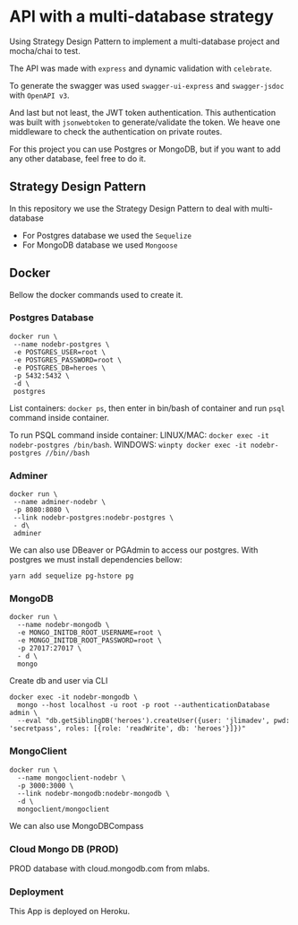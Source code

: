 # API with a multi-database strategy

Using Strategy Design Pattern to implement a multi-database project and mocha/chai to test.

The API was made with `express` and dynamic validation with `celebrate`.

To generate the swagger was used `swagger-ui-express` and `swagger-jsdoc` with `OpenAPI v3`.

And last but not least, the JWT token authentication. This authentication was built with `jsonwebtoken` to generate/validate the token. We heave one middleware to check the authentication on private routes.

For this project you can use Postgres or MongoDB, but if you want to add any other database, feel free to do it.

## Strategy Design Pattern

In this repository we use the Strategy Design Pattern to deal with multi-database

- For Postgres database we used the `Sequelize`
- For MongoDB database we used `Mongoose`

## Docker

Bellow the docker commands used to create it.

### Postgres Database

```
docker run \
 --name nodebr-postgres \
 -e POSTGRES_USER=root \
 -e POSTGRES_PASSWORD=root \
 -e POSTGRES_DB=heroes \
 -p 5432:5432 \
 -d \
 postgres
```

List containers: `docker ps`, then enter in bin/bash of container and run `psql` command inside container.

To run PSQL command inside container: LINUX/MAC: `docker exec -it nodebr-postgres /bin/bash`. WINDOWS: `winpty docker exec -it nodebr-postgres //bin//bash`

### Adminer

```
docker run \
 --name adminer-nodebr \
 -p 8080:8080 \
 --link nodebr-postgres:nodebr-postgres \
 - d\
 adminer
```

We can also use DBeaver or PGAdmin to access our postgres.
With postgres we must install dependencies bellow:

`yarn add sequelize pg-hstore pg`

### MongoDB

```
docker run \
  --name nodebr-mongodb \
  -e MONGO_INITDB_ROOT_USERNAME=root \
  -e MONGO_INITDB_ROOT_PASSWORD=root \
  -p 27017:27017 \
  - d \
  mongo
```

Create db and user via CLI

```
docker exec -it nodebr-mongodb \
  mongo --host localhost -u root -p root --authenticationDatabase admin \
  --eval "db.getSiblingDB('heroes').createUser({user: 'jlimadev', pwd: 'secretpass', roles: [{role: 'readWrite', db: 'heroes'}]})"
```

### MongoClient

```
docker run \
  --name mongoclient-nodebr \
  -p 3000:3000 \
  --link nodebr-mongodb:nodebr-mongodb \
  -d \
  mongoclient/mongoclient
```

We can also use MongoDBCompass

### Cloud Mongo DB (PROD)

PROD database with cloud.mongodb.com from mlabs.

### Deployment

This App is deployed on Heroku.
